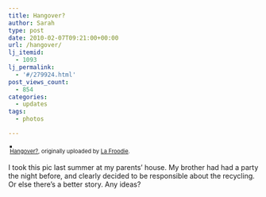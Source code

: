 ```yaml
---
title: Hangover?
author: Sarah
type: post
date: 2010-02-07T09:21:00+00:00
url: /hangover/
lj_itemid:
  - 1093
lj_permalink:
  - '#/279924.html'
post_views_count:
  - 854
categories:
  - updates
tags:
  - photos

---
```

<div style="text-align: left; padding: 3px;">
  <a href="http://www.flickr.com/photos/froodie/4338117764/" title="photo sharing"><img src="http://farm3.static.flickr.com/2696/4338117764_a33f6ab9b9.jpg" style="border: solid 2px #000000;" alt="" /></a><br /><span style="font-size: 0.8em; margin-top: 0px;"><a href="http://www.flickr.com/photos/froodie/4338117764/">Hangover?</a>, originally uploaded by <a href="http://www.flickr.com/people/froodie/">La Froodie</a>.</span>
</div>

I took this pic last summer at my parents&#8217; house. My brother had had a party the night before, and clearly decided to be responsible about the recycling. Or else there&#8217;s a better story. Any ideas?